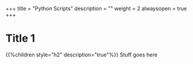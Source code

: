 +++
title = "Python Scripts"
description = ""
weight = 2
alwaysopen = true
+++

# Title 1 
{{%children style="h2" description="true"%}}
Stuff goes here
